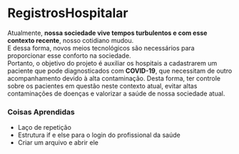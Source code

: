 <h1>RegistrosHospitalar</h1>

 Atualmente, <strong>nossa sociedade vive tempos turbulentos e com esse contexto recente</strong>,  nosso cotidiano mudou.<br> E dessa forma, novos meios tecnológicos são  necessários para proporcionar esse conforto na sociedade.<br> Portanto, o objetivo do projeto é auxiliar os hospitais a cadastrarem um paciente que pode diagnosticados  com <strong>COVID-19</strong>, que necessitam de outro acompanhamento devido à alta  contaminação. Desta forma, ter controle sobre os pacientes em questão neste  contexto atual, evitar altas contaminações de doenças e valorizar a saúde de nossa sociedade atual.<br>

<h3>Coisas Aprendidas</h3>
<ul>
   <meta type="circle">
    <li>Laço de repetição</li>
    <li>Estrutura if e else para o login do profissional da saúde</li>
    <li>Criar um arquivo e abrir ele</li>
</ul>
